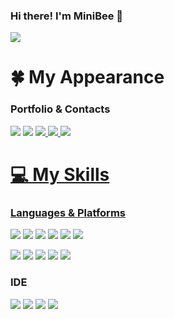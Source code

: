 ### Hi there! I'm MiniBee 👋
<img src="https://capsule-render.vercel.app/api?type=waving&color=auto&height=300&section=header&text=WELCOME!!!%&fontSize=70"></img>
# 🍀 My Appearance
### Portfolio & Contacts


<a href = "https://alluring-bone-889.notion.site/32f70584972d4bea87d09a2501ac4c72"><img src="https://img.shields.io/badge/Notion-000000?style=flat-square&logo=Notion&logoColor=white"/></a> <a href = "https://github.com/MiniVee"><img src="https://img.shields.io/badge/Github-181717?style=flat-square&logo=Github&logoColor=white"/></a> <a href = "https://velog.io/@hm5395"><img src="https://img.shields.io/badge/Velog-20C997?style=flat-square&logo=Velog&logoColor=white"/> <img src="https://img.shields.io/badge/minibee5395@gmail.com-EA4335?style=flat-square&logo=Gmail&logoColor=white"/> <img src="https://img.shields.io/badge/hm5395@naver.com-03C75A?style=flat-square&logo=Naver&logoColor=white"/> 

# 💻 My Skills
### Languages & Platforms
<img src="https://img.shields.io/badge/Java-007396?style=flat-square&logo=Java&logoColor=white"/></a> <img src="https://img.shields.io/badge/Spring-6DB33F?style=flat-square&logo=Spring&logoColor=white"/> <img src="https://img.shields.io/badge/SpringBoot-6DB33F?style=flat-square&logo=SpringBoot&logoColor=white"/> <img src="https://img.shields.io/badge/MySQL-4479A1?style=flat-square&logo=MySQL&logoColor=white"/> <img src="https://img.shields.io/badge/MariaDB-003545?style=flat-square&logo=MariaDB&logoColor=white"/> <img src="https://img.shields.io/badge/Python-3766AB?style=flat-square&logo=Python&logoColor=white"/></a> 

<img src="https://img.shields.io/badge/R-276DC3?style=flat-square&logo=R&logoColor=white"/> <img src="https://img.shields.io/badge/Android-3DDC84?style=flat-square&logo=Android&logoColor=white"/> <img src="https://img.shields.io/badge/CSS-1572B6?style=flat-square&logo=CSS3&logoColor=white"/> <img src="https://img.shields.io/badge/HTML-E34F26?style=flat-square&logo=HTML5&logoColor=white"/> <img src="https://img.shields.io/badge/JavaScript-F7DF1E?style=flat-square&logo=JavaScript&logoColor=white"/> 
 
 ### IDE
<img src="https://img.shields.io/badge/Eclipse IDE-2C2255?style=flat-square&logo=Eclipse IDE&logoColor=white"/> <img src="https://img.shields.io/badge/Visual Studio-5C2D91?style=flat-square&logo=Visual Studio&logoColor=white"/> <img src="https://img.shields.io/badge/IntelliJ IDEA-000000?style=flat-square&logo=IntelliJ IDEA&logoColor=white"/> <img src="https://img.shields.io/badge/Android Studio-3DDC84?style=flat-square&logo=Android Studio&logoColor=white"/> 
